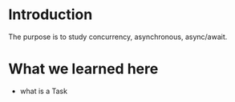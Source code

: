 # Introduction 
The purpose is to study concurrency, asynchronous, async/await.

# What we learned here
- what is a Task
